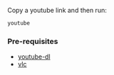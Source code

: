 Copy a youtube link and then run:

```bash
youtube
```
### Pre-requisites
- [youtube-dl](http://rg3.github.io/youtube-dl/download.html)
- [vlc](http://www.videolan.org/vlc/index.html)
